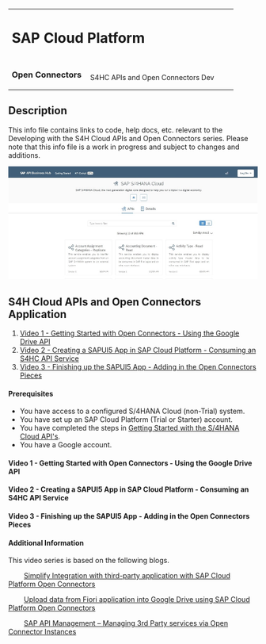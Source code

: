 <table width=100% border=0>
<tr ><td colspan=2><h1>SAP Cloud Platform</h1></td></tr>
<tr><td><h3>Open Connectors</h3></td><td width=66%></br>&nbsp;S4HC APIs and Open Connectors Dev</td>
</table>

## Description

This info file contains links to code, help docs, etc. relevant to the Developing with the S4H Cloud APIs and Open Connectors series. Please note that this info file is a work in progress and subject to changes and additions.

<img src="../images/api.jpg">

## <a name="gss4hapi"></a>S4H Cloud APIs and Open Connectors Application
1) [Video 1 - Getting Started with Open Connectors - Using the Google Drive API](#v1ocgda)
1) [Video 2 - Creating a SAPUI5 App in SAP Cloud Platform - Consuming an S4HC API Service](#v2sascp)
1) [Video 3 - Finishing up the SAPUI5 App - Adding in the Open Connectors Pieces](#v3sascpoc)

#### Prerequisites

* You have access to a configured S/4HANA Cloud (non-Trial) system.
* You have set up an SAP Cloud Platform (Trial or Starter) account.
* You have completed the steps in [Getting Started with the S/4HANA Cloud API's](gettingstarteds4hcloudapis.md).
* You have a Google account.

#### <a name="v1ocgda"></a>Video 1 - Getting Started with Open Connectors - Using the Google Drive API

#### <a name="v2sascp"></a>Video 2 - Creating a SAPUI5 App in SAP Cloud Platform - Consuming an S4HC API Service

#### <a name="v3sascpoc"></a>Video 3 - Finishing up the SAPUI5 App - Adding in the Open Connectors Pieces

#### Additional Information

This video series is based on the following blogs.

&nbsp;&nbsp;&nbsp;&nbsp;&nbsp;&nbsp;&nbsp;&nbsp;[Simplify Integration with third-party application with SAP Cloud Platform Open Connectors](https://blogs.sap.com/2018/09/24/blog-series-simplify-integration-with-third-party-application-with-sap-cloud-platform-open-connectors/)

&nbsp;&nbsp;&nbsp;&nbsp;&nbsp;&nbsp;&nbsp;&nbsp;[Upload data from Fiori application into Google Drive using SAP Cloud Platform Open Connectors](https://blogs.sap.com/2017/12/05/part-2-discover-explore-and-consume-s4-hana-cloud-apis-in-sap-api-business-hub/)

&nbsp;&nbsp;&nbsp;&nbsp;&nbsp;&nbsp;&nbsp;&nbsp;[SAP API Management – Managing 3rd Party services via Open Connector Instances](https://blogs.sap.com/2019/02/20/sap-api-management-managing-3rd-party-services-via-open-connector-instances/)


